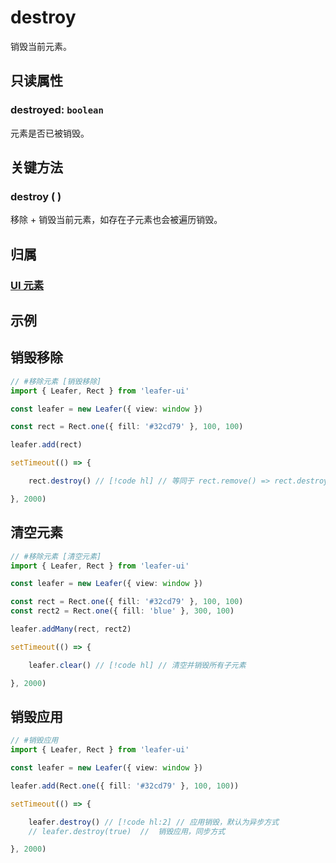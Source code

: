 # destroy

销毁当前元素。

## 只读属性

### destroyed: `boolean`

元素是否已被销毁。

## 关键方法

### destroy ( )

移除 + 销毁当前元素，如存在子元素也会被遍历销毁。

## 归属

### [UI 元素](/reference/display/UI.md)

## 示例

## 销毁移除

```ts
// #移除元素 [销毁移除]
import { Leafer, Rect } from 'leafer-ui'

const leafer = new Leafer({ view: window })

const rect = Rect.one({ fill: '#32cd79' }, 100, 100)

leafer.add(rect)

setTimeout(() => {

    rect.destroy() // [!code hl] // 等同于 rect.remove() => rect.destroy()

}, 2000)

```

## 清空元素

```ts
// #移除元素 [清空元素]
import { Leafer, Rect } from 'leafer-ui'

const leafer = new Leafer({ view: window })

const rect = Rect.one({ fill: '#32cd79' }, 100, 100)
const rect2 = Rect.one({ fill: 'blue' }, 300, 100)

leafer.addMany(rect, rect2)

setTimeout(() => {

    leafer.clear() // [!code hl] // 清空并销毁所有子元素

}, 2000)

```

## 销毁应用

```ts
// #销毁应用
import { Leafer, Rect } from 'leafer-ui'

const leafer = new Leafer({ view: window })

leafer.add(Rect.one({ fill: '#32cd79' }, 100, 100))

setTimeout(() => {

    leafer.destroy() // [!code hl:2] // 应用销毁，默认为异步方式
    // leafer.destroy(true)  //  销毁应用，同步方式

}, 2000)

```
